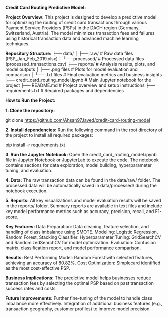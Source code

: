 **Credit Card Routing Predictive Model:**

**Project Overview:**
This project is designed to develop a predictive model for optimizing the routing of credit card transactions through various Payment Service Providers (PSPs) in the DACH region (Germany, Switzerland, Austria). The model minimizes transaction fees and failures using historical transaction data and advanced machine learning techniques.

**Repository Structure:**
├── data/
│   ├── raw/                        # Raw data files (PSP_Jan_Feb_2019.xlsx)
│   └── processed/                  # Processed data files (processed_transactions.csv)
├── reports/                        # Analysis results, plots, and model outputs
│   ├── .png files                  # Plots for model evaluation and comparison
│   └── .txt files                  # Final evaluation metrics and business insights
├── credit_card_routing_model.ipynb  # Main Jupyter notebook for the project
├── README.md                       # Project overview and setup instructions
├── requirements.txt                # Required packages and dependencies

**How to Run the Project:**

**1. Clone the repository:**

git clone https://github.com/Ahsan97Javed/credit-card-routing-model

**2. Install dependencies:** 
Run the following command in the root directory of the project to install all required packages:

pip install -r requirements.txt

**3. Run the Jupyter Notebook:** 
Open the credit_card_routing_model.ipynb file in Jupyter Notebook or JupyterLab to execute the code. The notebook contains sections for data exploration, model building, hyperparameter tuning, and evaluation.

**4. Data:**
The raw transaction data can be found in the data/raw/ folder.
The processed data will be automatically saved in data/processed/ during the notebook execution.

**5. Reports:**
All key visualizations and model evaluation results will be saved in the reports/ folder.
Summary reports are available in text files and include key model performance metrics such as accuracy, precision, recall, and F1-score.

**Key Features:**
Data Preparation: Data cleaning, feature selection, and handling of class imbalance using SMOTE.
Modeling: Logistic Regression, Random Forest, Stacking Classifier.
Hyperparameter Tuning: GridSearchCV and RandomizedSearchCV for model optimization.
Evaluation: Confusion matrix, classification report, and model performance comparison.

**Results:**
Best Performing Model: Random Forest with selected features, achieving an accuracy of 80.82%.
Cost Optimization: Simplecard identified as the most cost-effective PSP.

**Business Implications:**
The predictive model helps businesses reduce transaction fees by selecting the optimal PSP based on past transaction success rates and costs.

**Future Improvements:**
Further fine-tuning of the model to handle class imbalance more effectively.
Integration of additional business features (e.g., transaction geography, customer profiles) to improve model precision.

